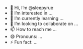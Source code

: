 - 👋 Hi, I’m @sleepyrue
- 👀 I’m interested in ...
- 🌱 I’m currently learning ...
- 💞️ I’m looking to collaborate on ...
- 📫 How to reach me ...
- 😄 Pronouns: ...
- ⚡ Fun fact: ...

<!---
sleepyrue/sleepyrue is a ✨ special ✨ repository because its `README.md` (this file) appears on your GitHub profile.
You can click the Preview link to take a look at your changes.
--->
